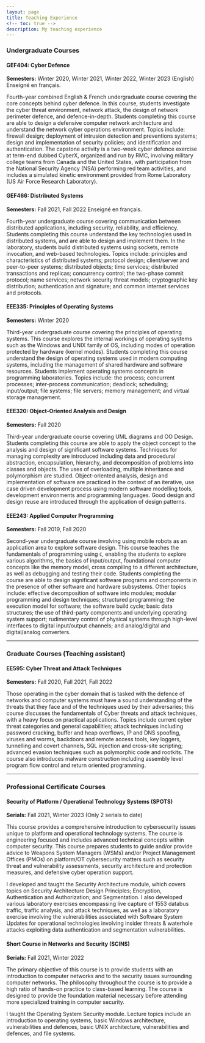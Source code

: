 ```yaml
---
layout: page
title: Teaching Experience
<!-- toc: true -->
description: My teaching experience
---
```


<!-- - [Undergraduate Courses](#undergraduate)
    - [GEF404](#GEF404)
    - [GEF466](#GEF466)
    - [EEE335](#EEE335)
    - [EEE320](#EEE320)
    - [EEE243](#EEE243)
- [Graduate Courses](#graduate)
    - [EE595](#EE595)
- [Professional Certificate Courses](#professional)
    - [SPOTS](#SPOTS)
    - [EE595](#SCINS)

--- -->

### Undergraduate Courses <a name="undergraduate"></a>

#### GEF404: Cyber Defence <a name="GEF404"></a>
**Semesters:** Winter 2020, Winter 2021, Winter 2022, Winter 2023 (English)
Enseigné en français.

Fourth-year combined English & French undergraduate course covering the core concepts behind cyber defence. In this course, students investigate the cyber threat environment, network attack, the design of network perimeter defence, and defence-in-depth. Students completing this course are able to design a defensive computer network architecture and understand the network cyber operations environment. Topics include: firewall design; deployment of intrusion detection and preventions systems; design and implementation of security policies; and identification and authentication. The capstone activity is a two-week cyber defence exercise at term-end dubbed CyberX, organized and run by RMC, involving military college teams from Canada and the United States, with participation from the National Security Agency (NSA) performing red team activities, and includes a simulated kinetic environment provided from Rome Laboratory (US Air Force Research Laboratory).

#### GEF466: Distributed Systems <a name="GEF466"></a>
**Semesters:** Fall 2021, Fall 2022
Enseigné en français.

Fourth-year undergraduate course covering communication between distributed applications, including security, reliability, and efficiency. Students completing this course understand the key technologies used in distributed systems, and are able to design and implement them. In the laboratory, students build distributed systems using sockets, remote invocation, and web-based technologies. Topics include: principles and characteristics of distributed systems; protocol design; client/server and peer-to-peer systems; distributed objects; time services; distributed transactions and replicas; concurrency control; the two-phase commit protocol; name services; network security threat models; cryptographic key distribution; authentication and signature; and common internet services and protocols.

#### EEE335: Principles of Operating Systems <a name="EEE335"></a>
**Semesters:** Winter 2020

Third-year undergraduate course covering the principles of operating systems. This course explores the internal workings of operating systems such as the Windows and UNIX family of OS, including modes of operation protected by hardware (kernel modes). Students completing this course understand the design of operating systems used in modern computing systems, including the management of shared hardware and software resources. Students implement operating systems concepts in programming laboratories. Topics include: the process; concurrent processes; inter-process communication; deadlock; scheduling; input/output; file systems; file servers; memory management; and virtual storage management.

#### EEE320: Object-Oriented Analysis and Design <a name="EEE320"></a>
**Semesters:** Fall 2020

Third-year undergraduate course covering UML diagrams and OO Design. Students completing this course are able to apply the object concept to the analysis and design of significant software systems. Techniques for managing complexity are introduced including data and procedural abstraction, encapsulation, hierarchy, and decomposition of problems into classes and objects. The uses of overloading, multiple inheritance and polymorphism are studied. Object-oriented analysis, design and implementation of software are practiced in the context of an iterative, use case driven development process using modern software modelling tools, development environments and programming languages. Good design and design reuse are introduced through the application of design patterns.

####  EEE243: Applied Computer Programming <a name="EEE243"></a>
**Semesters:** Fall 2019, Fall 2020

Second-year undergraduate course involving using mobile robots as an application area to explore software design. This course teaches the fundamentals of programming using `C`, enabling the students to explore various algorithms, the basics of input/output, foundational computer concepts like the memory model, cross compiling to a different architecture, as well as debugging and testing their code. Students completing the course are able to design significant software programs and components in the presence of other software and hardware subsystems. Other topics include: effective decomposition of software into modules; modular programming and design techniques; structured programming; the execution model for software; the software build cycle; basic data structures; the use of third-party components and underlying operating system support; rudimentary control of physical systems through high-level interfaces to digital input/output channels; and analog/digital and digital/analog converters.

---

### Graduate Courses (Teaching assistant) <a name="graduate"></a>

#### EE595: Cyber Threat and Attack Techniques <a name="EE595"></a>
**Semesters:** Fall 2020, Fall 2021, Fall 2022

Those operating in the cyber domain that is tasked with the defence of networks and computer systems must have a sound understanding of the threats that they face and of the techniques used by their adversaries; this course discusses the fundamentals of Cyber threats and attack techniques, with a heavy focus on practical applications. Topics include current cyber threat categories and general capabilities; attack techniques including password cracking, buffer and heap overflows, IP and DNS spoofing, viruses and worms, backdoors and remote access tools, key loggers, tunnelling and covert channels, SQL injection and cross-site scripting; advanced evasion techniques such as polymorphic code and rootkits. The course also introduces malware construction including assembly level program flow control and return oriented programming.

---

### Professional Certificate Courses <a name="professional"></a>

#### Security of Platform / Operational Technology Systems (SPOTS) <a name="SPOTS"></a>
**Serials:** Fall 2021, Winter 2023 (Only 2 serials to date)

This course provides a comprehensive introduction to cybersecurity issues unique to platform and operational technology systems. The course is engineering focused and includes advanced technical concepts within computer security. This course prepares students to guide and/or provide advice to Weapons System Managers (WSMs) and/or Project Management Offices (PMOs) on platform/OT cybersecurity matters such as security threat and vulnerability assessments, security architecture and protection measures, and defensive cyber operation support.

I developed and taught the Security Architecture module, which covers topics on Security Architecture Design Principles; Encryption, Authentication and Authorization; and Segmentation. I also developed various laboratory exercises encompassing live capture of 1553 databus traffic, traffic analysis, and attack techniques, as well as a laboratory exercise involving the vulnerabilities associated with Software System Updates for operational technologies involving insider threats & waterhole attacks exploiting data authentication and segmentation vulnerabilities.


#### Short Course in Networks and Security (SCINS) <a name="SCINS"></a>
**Serials:** Fall 2021, Winter 2022

The primary objective of this course is to provide students with an introduction to computer networks and to the security issues surrounding computer networks. The philosophy throughout the course is to provide a high ratio of hands-on practice to class-based learning. The course is designed to provide the foundation material necessary before attending more specialized training in computer security. 

I taught the Operating System Security module. Lecture topics include an introduction to operating systems, basic Windows architecture, vulnerabilities and defences, basic UNIX architecture, vulnerabilities and defences, and file systems.
